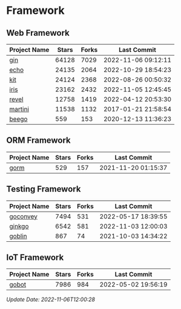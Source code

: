 # Framework

## Web Framework
| Project Name | Stars | Forks | Last Commit |
| ------------ | ----- | ----- | ----------- |
| [gin](https://github.com/gin-gonic/gin) | 64128 | 7029 | 2022-11-06 09:12:11 |
| [echo](https://github.com/labstack/echo) | 24135 | 2064 | 2022-10-29 18:54:23 |
| [kit](https://github.com/go-kit/kit) | 24124 | 2368 | 2022-08-26 00:50:32 |
| [iris](https://github.com/kataras/iris) | 23162 | 2432 | 2022-11-05 12:45:45 |
| [revel](https://github.com/revel/revel) | 12758 | 1419 | 2022-04-12 20:53:30 |
| [martini](https://github.com/go-martini/martini) | 11538 | 1132 | 2017-01-21 21:58:54 |
| [beego](https://github.com/astaxie/beego) | 559 | 153 | 2020-12-13 11:36:23 |

## ORM Framework
| Project Name | Stars | Forks | Last Commit |
| ------------ | ----- | ----- | ----------- |
| [gorm](https://github.com/jinzhu/gorm) | 529 | 157 | 2021-11-20 01:15:37 |

## Testing Framework
| Project Name | Stars | Forks | Last Commit |
| ------------ | ----- | ----- | ----------- |
| [goconvey](https://github.com/smartystreets/goconvey) | 7494 | 531 | 2022-05-17 18:39:55 |
| [ginkgo](https://github.com/onsi/ginkgo) | 6542 | 581 | 2022-11-03 12:00:03 |
| [goblin](https://github.com/franela/goblin) | 867 | 74 | 2021-10-03 14:34:22 |

## IoT Framework
| Project Name | Stars | Forks | Last Commit |
| ------------ | ----- | ----- | ----------- |
| [gobot](https://github.com/hybridgroup/gobot) | 7986 | 984 | 2022-05-02 19:56:19 |

*Update Date: 2022-11-06T12:00:28*